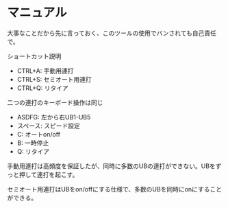# マニュアル

大事なことだから先に言っておく、このツールの使用でバンされても自己責任で。

ショートカット説明

+ CTRL+A: 手動用連打
+ CTRL+S: セミオート用連打
+ CTRL+Q: リタイア

二つの連打のキーボード操作は同じ

+ ASDFG: 左から右UB1-UB5
+ スペース: スピード設定
+ C: オートon/off
+ B: 一時停止
+ Q: リタイア

手動用連打は高頻度を保証したが、同時に多数のUBの連打ができない。UBをずっと押して連打を起こす。

セミオート用連打はUBをon/offにする仕様で、多数のUBを同時にonにすることができる。
